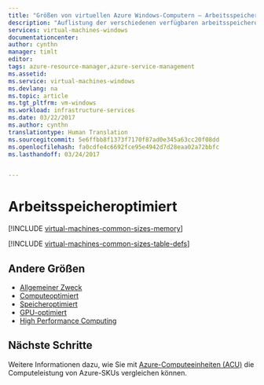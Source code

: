 ```yaml
---
title: "Größen von virtuellen Azure Windows-Computern – Arbeitsspeicher | Microsoft-Dokumentation"
description: "Auflistung der verschiedenen verfügbaren arbeitsspeicheroptimierten Größen für virtuelle Windows-Computer in Azure."
services: virtual-machines-windows
documentationcenter: 
author: cynthn
manager: timlt
editor: 
tags: azure-resource-manager,azure-service-management
ms.assetid: 
ms.service: virtual-machines-windows
ms.devlang: na
ms.topic: article
ms.tgt_pltfrm: vm-windows
ms.workload: infrastructure-services
ms.date: 03/22/2017
ms.author: cynthn
translationtype: Human Translation
ms.sourcegitcommit: 5e6ffbb8f1373f7170f87ad0e345a63cc20f08dd
ms.openlocfilehash: fa0cdfe4c6692fce95e4942d7d28eaa02a72bbfc
ms.lasthandoff: 03/24/2017


---
```


# <a name="memory-optimized"></a>Arbeitsspeicheroptimiert


[!INCLUDE [virtual-machines-common-sizes-memory](../../includes/virtual-machines-common-sizes-memory.md)]

[!INCLUDE [virtual-machines-common-sizes-table-defs](../../includes/virtual-machines-common-sizes-table-defs.md)]

## <a name="other-sizes"></a>Andere Größen
- [Allgemeiner Zweck](virtual-machines-windows-sizes-general.md)
- [Computeoptimiert](virtual-machines-windows-sizes-compute.md)
- [Speicheroptimiert](virtual-machines-windows-sizes-storage.md)
- [GPU-optimiert](virtual-machines-windows-sizes-gpu.md)
- [High Performance Computing](virtual-machines-windows-sizes-hpc.md)

## <a name="next-steps"></a>Nächste Schritte
Weitere Informationen dazu, wie Sie mit [Azure-Computeeinheiten (ACU)](virtual-machines-windows-acu.md) die Computeleistung von Azure-SKUs vergleichen können.
